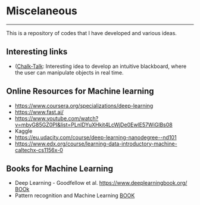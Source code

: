 # Miscelaneous
***
This is a repository of codes that I have developed and various ideas.

## Interesting links

* ([Chalk-Talk](http://cognitivemedium.com/interfaces-1/index.html): Interesting idea to develop an intuitive blackboard, where the user can manipulate objects in real time.


## Online Resources for Machine learning
* https://www.coursera.org/specializations/deep-learning
* https://www.fast.ai/
* https://www.youtube.com/watch?v=mbyG85GZ0PI&list=PLnIDYuXHkit4LcWjDe0EwlE57WiGlBs08
* Kaggle 
* https://eu.udacity.com/course/deep-learning-nanodegree--nd101
* https://www.edx.org/course/learning-data-introductory-machine-caltechx-cs1156x-0

## Books for Machine Learning

* Deep Learning - Goodfellow et al. https://www.deeplearningbook.org/ [BOOk](https://github.com/janishar/mit-deep-learning-book-pdf/tree/master/complete-book-pdf)
* Pattern recognition and Machine Learning [BOOK](http://users.isr.ist.utl.pt/~wurmd/Livros/school/Bishop%20-%20Pattern%20Recognition%20And%20Machine%20Learning%20-%20Springer%20%202006.pdf)
